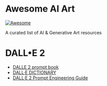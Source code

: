 # Awesome AI Art
[![Awesome](https://awesome.re/badge.svg)](https://awesome.re)

A curated list of AI & Generative Art resources


# DALL•E 2
- [DALLE 2 prompt book](https://dallery.gallery/wp-content/uploads/2022/07/The-DALL%C2%B7E-2-prompt-book.pdf)
- [DALL·E DICTIONARY](https://dalledictionary.notion.site/dalledictionary/DALL-E-DICTIONARY-2ec3dd6dc2184a45a9b6b4b8a021f0a6)
- [DALL·E 2 Prompt Engineering Guide](https://docs.google.com/document/d/11WlzjBT0xRpQhP9tFMtxzd0q6ANIdHPUBkMV-YB043U/edit)
